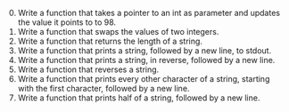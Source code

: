 00. Write a function that takes a pointer to an int as parameter and updates the value it points to to 98.
01. Write a function that swaps the values of two integers.
02. Write a function that returns the length of a string.
03. Write a function that prints a string, followed by a new line, to stdout.
04. Write a function that prints a string, in reverse, followed by a new line.
05. Write a function that reverses a string.
06. Write a function that prints every other character of a string, starting with the first character, followed by a new line.
07. Write a function that prints half of a string, followed by a new line.

